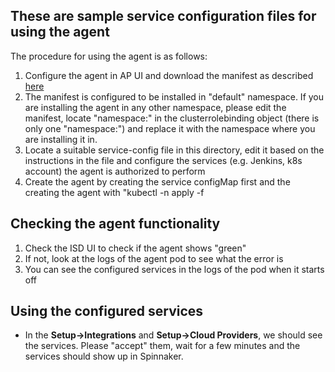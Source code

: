## These are sample service configuration files for using the agent

The procedure for using the agent is as follows:
1. Configure the agent in AP UI and download the manifest as described [here](https://docs.opsmx.com/products/opsmx-intelligent-software-delivery-platform/system-setup/opsmx-agent/installation)
2. The manifest is configured to be installed in "default" namespace. If you are installing the agent in any other namespace, 
please edit the manifest, locate "namespace:" in the clusterrolebinding object (there is only one "namespace:") and replace it with the namespace where you are installing it in.
3. Locate a suitable service-config file in this directory, edit it based on the instructions in the file and configure the services (e.g. Jenkins, k8s account) the agent is authorized to perform
4. Create the agent by creating the service configMap first and the creating the agent with "kubectl -n <your namespace> apply -f <edited manifest>
  
## Checking the agent functionality
1. Check the ISD UI to check if the agent shows "green"
2. If not, look at the logs of the agent pod to see what the error is
3. You can see the configured services in the logs of the pod when it starts off
  
## Using the configured services
- In the **Setup->Integrations** and **Setup->Cloud Providers**, we should see the services. Please "accept" them, wait for a few minutes and the services should show up in Spinnaker.
